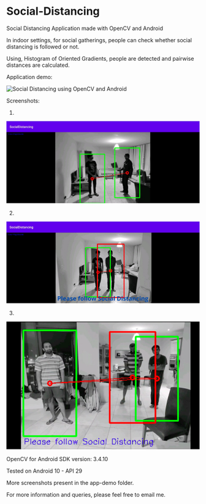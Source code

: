 # Social-Distancing
Social Distancing Application made with OpenCV and Android

In indoor settings, for social gatherings, people can check whether social distancing is followed or not.

Using, Histogram of Oriented Gradients, people are detected and pairwise distances are calculated.

Application demo:

![Social Distancing using OpenCV and Android](app-demo/HOG.gif)

Screenshots:

1.
![Social Distancing with 2 people](app-demo/socialdistancing1.jpg)

2.
![Social Distancing with 2 people](app-demo/socialdistancing2.png)

3.
![Social Distancing with 3 people](app-demo/social3.png)

OpenCV for Android SDK version: 3.4.10

Tested on Android 10 - API 29

More screenshots present in the app-demo folder.

For more information and queries, please feel free to email me.
